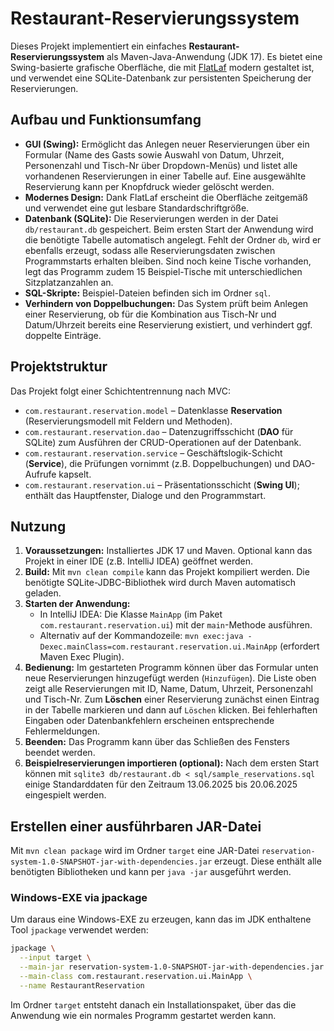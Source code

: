 # Restaurant-Reservierungssystem

Dieses Projekt implementiert ein einfaches **Restaurant-Reservierungssystem** als Maven-Java-Anwendung (JDK 17). Es bietet eine Swing-basierte grafische Oberfläche, die mit [FlatLaf](https://www.formdev.com/flatlaf/) modern gestaltet ist, und verwendet eine SQLite-Datenbank zur persistenten Speicherung der Reservierungen.

## Aufbau und Funktionsumfang

- **GUI (Swing):** Ermöglicht das Anlegen neuer Reservierungen über ein Formular (Name des Gasts sowie Auswahl von Datum, Uhrzeit, Personenzahl und Tisch-Nr über Dropdown-Menüs) und listet alle vorhandenen Reservierungen in einer Tabelle auf. Eine ausgewählte Reservierung kann per Knopfdruck wieder gelöscht werden.
- **Modernes Design:** Dank FlatLaf erscheint die Oberfläche zeitgemäß und verwendet eine gut lesbare Standardschriftgröße.
- **Datenbank (SQLite):** Die Reservierungen werden in der Datei `db/restaurant.db` gespeichert. Beim ersten Start der Anwendung wird die benötigte Tabelle automatisch angelegt. Fehlt der Ordner `db`, wird er ebenfalls erzeugt, sodass alle Reservierungsdaten zwischen Programmstarts erhalten bleiben. Sind noch keine Tische vorhanden, legt das Programm zudem 15 Beispiel-Tische mit unterschiedlichen Sitzplatzanzahlen an.
- **SQL-Skripte:** Beispiel-Dateien befinden sich im Ordner `sql`.
- **Verhindern von Doppelbuchungen:** Das System prüft beim Anlegen einer Reservierung, ob für die Kombination aus Tisch-Nr und Datum/Uhrzeit bereits eine Reservierung existiert, und verhindert ggf. doppelte Einträge.

## Projektstruktur

Das Projekt folgt einer Schichtentrennung nach MVC:
- `com.restaurant.reservation.model` – Datenklasse **Reservation** (Reservierungsmodell mit Feldern und Methoden).
- `com.restaurant.reservation.dao` – Datenzugriffsschicht (**DAO** für SQLite) zum Ausführen der CRUD-Operationen auf der Datenbank.
- `com.restaurant.reservation.service` – Geschäftslogik-Schicht (**Service**), die Prüfungen vornimmt (z.B. Doppelbuchungen) und DAO-Aufrufe kapselt.
- `com.restaurant.reservation.ui` – Präsentationsschicht (**Swing UI**); enthält das Hauptfenster, Dialoge und den Programmstart.

## Nutzung

1. **Voraussetzungen:** Installiertes JDK 17 und Maven. Optional kann das Projekt in einer IDE (z.B. IntelliJ IDEA) geöffnet werden.
2. **Build:** Mit `mvn clean compile` kann das Projekt kompiliert werden. Die benötigte SQLite-JDBC-Bibliothek wird durch Maven automatisch geladen.
3. **Starten der Anwendung:**
    - In IntelliJ IDEA: Die Klasse `MainApp` (im Paket `com.restaurant.reservation.ui`) mit der `main`-Methode ausführen.
    - Alternativ auf der Kommandozeile: `mvn exec:java -Dexec.mainClass=com.restaurant.reservation.ui.MainApp` (erfordert Maven Exec Plugin).
4. **Bedienung:** Im gestarteten Programm können über das Formular unten neue Reservierungen hinzugefügt werden (`Hinzufügen`). Die Liste oben zeigt alle Reservierungen mit ID, Name, Datum, Uhrzeit, Personenzahl und Tisch-Nr. Zum **Löschen** einer Reservierung zunächst einen Eintrag in der Tabelle markieren und dann auf `Löschen` klicken. Bei fehlerhaften Eingaben oder Datenbankfehlern erscheinen entsprechende Fehlermeldungen.
5. **Beenden:** Das Programm kann über das Schließen des Fensters beendet werden.
6. **Beispielreservierungen importieren (optional):** Nach dem ersten Start können mit
   `sqlite3 db/restaurant.db < sql/sample_reservations.sql` einige Standarddaten
   für den Zeitraum 13.06.2025 bis 20.06.2025 eingespielt werden.

## Erstellen einer ausführbaren JAR-Datei

Mit `mvn clean package` wird im Ordner `target` eine JAR-Datei
`reservation-system-1.0-SNAPSHOT-jar-with-dependencies.jar` erzeugt.
Diese enthält alle benötigten Bibliotheken und kann per
`java -jar` ausgeführt werden.

### Windows-EXE via jpackage

Um daraus eine Windows-EXE zu erzeugen, kann das im JDK enthaltene
Tool `jpackage` verwendet werden:

```bash
jpackage \
  --input target \
  --main-jar reservation-system-1.0-SNAPSHOT-jar-with-dependencies.jar \
  --main-class com.restaurant.reservation.ui.MainApp \
  --name RestaurantReservation
```

Im Ordner `target` entsteht danach ein Installationspaket, über das
die Anwendung wie ein normales Programm gestartet werden kann.
